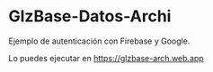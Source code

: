 # GlzBase-Datos-Archi
Ejemplo de autenticación con Firebase y Google.

Lo puedes ejecutar en https://glzbase-arch.web.app
